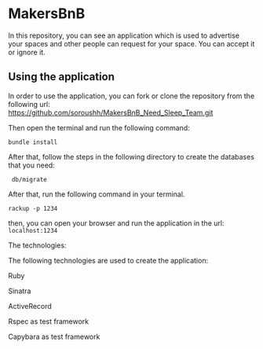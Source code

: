 # MakersBnB

In this repository, you can see an application which is used to advertise your spaces and other people can request for your space. You can accept it or ignore it.

## Using the application

In order to use the application, you can fork or clone the repository from the following url:
https://github.com/soroushh/MakersBnB_Need_Sleep_Team.git

Then open the terminal and run the following command:

``` bundle install ```

After that, follow the steps in the following directory to create the databases that you need:

``` db/migrate```

After that, run the following command in your terminal.

``` rackup -p 1234 ```

then, you can open your browser and run the application in the url:
``` localhost:1234```

The technologies:

The following technologies are used to create the application:

Ruby

Sinatra

ActiveRecord

Rspec as test framework

Capybara as test framework
